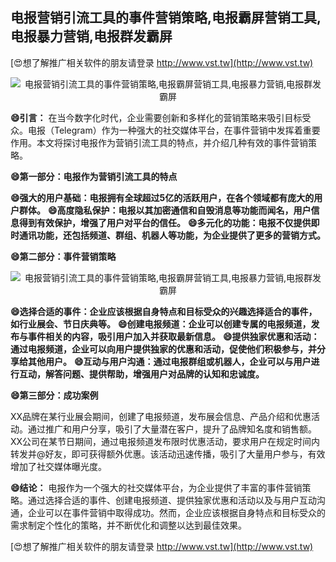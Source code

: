 ## **电报营销引流工具的事件营销策略,电报霸屏营销工具,电报暴力营销,电报群发霸屏**

[😍想了解推广相关软件的朋友请登录 http://www.vst.tw](http://www.vst.tw)

 <center><img src="https://vst.tw/MP4/tuiguang/png/7.png" alt="电报营销引流工具的事件营销策略,电报霸屏营销工具,电报暴力营销,电报群发霸屏"></center>

**😄引言：**
在当今数字化时代，企业需要创新和多样化的营销策略来吸引目标受众。电报（Telegram）作为一种强大的社交媒体平台，在事件营销中发挥着重要作用。本文将探讨电报作为营销引流工具的特点，并介绍几种有效的事件营销策略。

**😄第一部分：电报作为营销引流工具的特点**

**😄强大的用户基础：电报拥有全球超过5亿的活跃用户，在各个领域都有庞大的用户群体。**
**😄高度隐私保护：电报以其加密通信和自毁消息等功能而闻名，用户信息得到有效保护，增强了用户对平台的信任。**
**😄多元化的功能：电报不仅提供即时通讯功能，还包括频道、群组、机器人等功能，为企业提供了更多的营销方式。**

**😄第二部分：事件营销策略**

 <center><img src="https://vst.tw/MP4/tuiguang/png/2.png" alt="电报营销引流工具的事件营销策略,电报霸屏营销工具,电报暴力营销,电报群发霸屏"></center>

**😄选择合适的事件：企业应该根据自身特点和目标受众的兴趣选择适合的事件，如行业展会、节日庆典等。**
**😄创建电报频道：企业可以创建专属的电报频道，发布与事件相关的内容，吸引用户加入并获取最新信息。**
**😄提供独家优惠和活动：通过电报频道，企业可以向用户提供独家的优惠和活动，促使他们积极参与，并分享给其他用户。**
**😄互动与用户沟通：通过电报群组或机器人，企业可以与用户进行互动，解答问题、提供帮助，增强用户对品牌的认知和忠诚度。**

**😄第三部分：成功案例**

XX品牌在某行业展会期间，创建了电报频道，发布展会信息、产品介绍和优惠活动。通过推广和用户分享，吸引了大量潜在客户，提升了品牌知名度和销售额。
XX公司在某节日期间，通过电报频道发布限时优惠活动，要求用户在规定时间内转发并@好友，即可获得额外优惠。该活动迅速传播，吸引了大量用户参与，有效增加了社交媒体曝光度。

**😄结论：**
电报作为一个强大的社交媒体平台，为企业提供了丰富的事件营销策略。通过选择合适的事件、创建电报频道、提供独家优惠和活动以及与用户互动沟通，企业可以在事件营销中取得成功。然而，企业应该根据自身特点和目标受众的需求制定个性化的策略，并不断优化和调整以达到最佳效果。

[😍想了解推广相关软件的朋友请登录 http://www.vst.tw](http://www.vst.tw)



